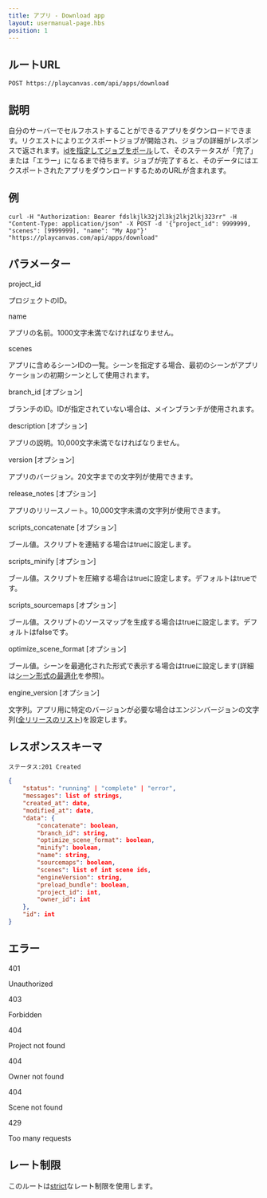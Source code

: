 ```yaml
---
title: アプリ - Download app
layout: usermanual-page.hbs
position: 1
---
```


## ルートURL

```none
POST https://playcanvas.com/api/apps/download
```

## 説明

自分のサーバーでセルフホストすることができるアプリをダウンロードできます。リクエストによりエクスポートジョブが開始され、ジョブの詳細がレスポンスで返されます。[idを指定してジョブをポール][2]して、そのステータスが「完了」または「エラー」になるまで待ちます。ジョブが完了すると、そのデータにはエクスポートされたアプリをダウンロードするためのURLが含まれます。

## 例

```none
curl -H "Authorization: Bearer fdslkjlk32j2l3kj2lkj2lkj323rr" -H "Content-Type: application/json" -X POST -d '{"project_id": 9999999, "scenes": [9999999], "name": "My App"}' "https://playcanvas.com/api/apps/download"
```

## パラメーター

<div class="params">
<div class="parameter"><span class="param">project_id</span><p>プロジェクトのID。</p></div>
<div class="parameter"><span class="param">name</span><p>アプリの名前。1000文字未満でなければなりません。</p></div>
<div class="parameter"><span class="param">scenes</span><p>アプリに含めるシーンIDの一覧。シーンを指定する場合、最初のシーンがアプリケーションの初期シーンとして使用されます。</p></div>
<div class="parameter"><span class="param">branch_id [オプション]</span><p>ブランチのID。IDが指定されていない場合は、メインブランチが使用されます。</p></div>
<div class="parameter"><span class="param">description [オプション]</span><p>アプリの説明。10,000文字未満でなければなりません。</p></div>
<div class="parameter"><span class="param">version [オプション]</span><p>アプリのバージョン。20文字までの文字列が使用できます。</p></div>
<div class="parameter"><span class="param">release_notes [オプション]</span><p>アプリのリリースノート。10,000文字未満の文字列が使用できます。</p></div>
<div class="parameter"><span class="param">scripts_concatenate [オプション]</span><p>ブール値。スクリプトを連結する場合はtrueに設定します。</p></div>
<div class="parameter"><span class="param">scripts_minify [オプション]</span><p>ブール値。スクリプトを圧縮する場合はtrueに設定します。デフォルトはtrueです。</p></div>
<div class="parameter"><span class="param">scripts_sourcemaps [オプション]</span><p>ブール値。スクリプトのソースマップを生成する場合はtrueに設定します。デフォルトはfalseです。</p></div>
<div class="parameter"><span class="param">optimize_scene_format [オプション]</span><p>ブール値。シーンを最適化された形式で表示する場合はtrueに設定します(詳細は<a href="/user-manual/optimization/optimizing-scene-format">シーン形式の最適化</a>を参照)。</p></div>
<div class="parameter"><span class="param">engine_version [オプション]</span><p>文字列。アプリ用に特定のバージョンが必要な場合はエンジンバージョンの文字列(<a href="https://github.com/playcanvas/engine/releases" target="_blank">全リリースのリスト</a>)を設定します。</p></div>
</div>

## レスポンススキーマ

```none
ステータス:201 Created
```

```json
{
    "status": "running" | "complete" | "error",
    "messages": list of strings,
    "created_at": date,
    "modified_at": date,
    "data": {
        "concatenate": boolean,
        "branch_id": string,
        "optimize_scene_format": boolean,
        "minify": boolean,
        "name": string,
        "sourcemaps": boolean,
        "scenes": list of int scene ids,
        "engineVersion": string,
        "preload_bundle": boolean,
        "project_id": int,
        "owner_id": int
    },
    "id": int
}
```

## エラー

<div class="params">
<div class="parameter"><span class="param">401</span><p>Unauthorized</p></div>
<div class="parameter"><span class="param">403</span><p>Forbidden</p></div>
<div class="parameter"><span class="param">404</span><p>Project not found</p></div>
<div class="parameter"><span class="param">404</span><p>Owner not found</p></div>
<div class="parameter"><span class="param">404</span><p>Scene not found</p></div>
<div class="parameter"><span class="param">429</span><p>Too many requests</p></div>
</div>

## レート制限

このルートは[strict][1]なレート制限を使用します。

[1]: /user-manual/api#rate-limiting
[2]: /user-manual/api/job-get
